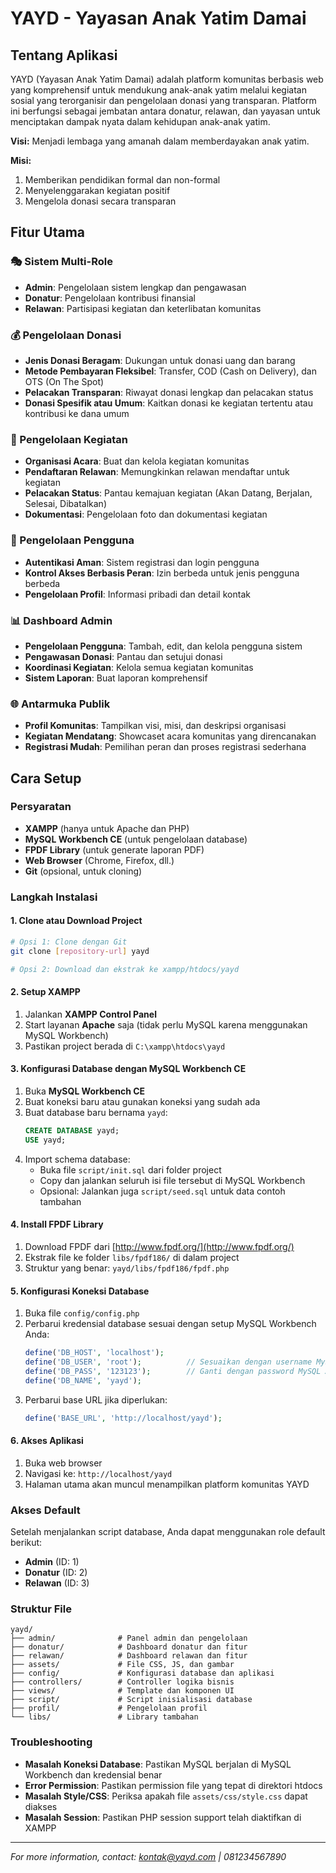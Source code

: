 # YAYD - Yayasan Anak Yatim Damai

## Tentang Aplikasi

YAYD (Yayasan Anak Yatim Damai) adalah platform komunitas berbasis web yang komprehensif untuk mendukung anak-anak yatim melalui kegiatan sosial yang terorganisir dan pengelolaan donasi yang transparan. Platform ini berfungsi sebagai jembatan antara donatur, relawan, dan yayasan untuk menciptakan dampak nyata dalam kehidupan anak-anak yatim.

**Visi:** Menjadi lembaga yang amanah dalam memberdayakan anak yatim.

**Misi:**
1. Memberikan pendidikan formal dan non-formal
2. Menyelenggarakan kegiatan positif
3. Mengelola donasi secara transparan

## Fitur Utama

### 🎭 Sistem Multi-Role
- **Admin**: Pengelolaan sistem lengkap dan pengawasan
- **Donatur**: Pengelolaan kontribusi finansial
- **Relawan**: Partisipasi kegiatan dan keterlibatan komunitas

### 💰 Pengelolaan Donasi
- **Jenis Donasi Beragam**: Dukungan untuk donasi uang dan barang
- **Metode Pembayaran Fleksibel**: Transfer, COD (Cash on Delivery), dan OTS (On The Spot)
- **Pelacakan Transparan**: Riwayat donasi lengkap dan pelacakan status
- **Donasi Spesifik atau Umum**: Kaitkan donasi ke kegiatan tertentu atau kontribusi ke dana umum

### 📅 Pengelolaan Kegiatan
- **Organisasi Acara**: Buat dan kelola kegiatan komunitas
- **Pendaftaran Relawan**: Memungkinkan relawan mendaftar untuk kegiatan
- **Pelacakan Status**: Pantau kemajuan kegiatan (Akan Datang, Berjalan, Selesai, Dibatalkan)
- **Dokumentasi**: Pengelolaan foto dan dokumentasi kegiatan

### 👥 Pengelolaan Pengguna
- **Autentikasi Aman**: Sistem registrasi dan login pengguna
- **Kontrol Akses Berbasis Peran**: Izin berbeda untuk jenis pengguna berbeda
- **Pengelolaan Profil**: Informasi pribadi dan detail kontak

### 📊 Dashboard Admin
- **Pengelolaan Pengguna**: Tambah, edit, dan kelola pengguna sistem
- **Pengawasan Donasi**: Pantau dan setujui donasi
- **Koordinasi Kegiatan**: Kelola semua kegiatan komunitas
- **Sistem Laporan**: Buat laporan komprehensif

### 🌐 Antarmuka Publik
- **Profil Komunitas**: Tampilkan visi, misi, dan deskripsi organisasi
- **Kegiatan Mendatang**: Showcaset acara komunitas yang direncanakan
- **Registrasi Mudah**: Pemilihan peran dan proses registrasi sederhana

## Cara Setup

### Persyaratan
- **XAMPP** (hanya untuk Apache dan PHP)
- **MySQL Workbench CE** (untuk pengelolaan database)
- **FPDF Library** (untuk generate laporan PDF)
- **Web Browser** (Chrome, Firefox, dll.)
- **Git** (opsional, untuk cloning)

### Langkah Instalasi

#### 1. Clone atau Download Project
```bash
# Opsi 1: Clone dengan Git
git clone [repository-url] yayd

# Opsi 2: Download dan ekstrak ke xampp/htdocs/yayd
```

#### 2. Setup XAMPP
1. Jalankan **XAMPP Control Panel**
2. Start layanan **Apache** saja (tidak perlu MySQL karena menggunakan MySQL Workbench)
3. Pastikan project berada di `C:\xampp\htdocs\yayd`

#### 3. Konfigurasi Database dengan MySQL Workbench CE
1. Buka **MySQL Workbench CE**
2. Buat koneksi baru atau gunakan koneksi yang sudah ada
3. Buat database baru bernama `yayd`:
   ```sql
   CREATE DATABASE yayd;
   USE yayd;
   ```
4. Import schema database:
   - Buka file `script/init.sql` dari folder project
   - Copy dan jalankan seluruh isi file tersebut di MySQL Workbench
   - Opsional: Jalankan juga `script/seed.sql` untuk data contoh tambahan

#### 4. Install FPDF Library
1. Download FPDF dari [http://www.fpdf.org/](http://www.fpdf.org/)
2. Ekstrak file ke folder `libs/fpdf186/` di dalam project
3. Struktur yang benar: `yayd/libs/fpdf186/fpdf.php`

#### 5. Konfigurasi Koneksi Database
1. Buka file `config/config.php`
2. Perbarui kredensial database sesuai dengan setup MySQL Workbench Anda:
   ```php
   define('DB_HOST', 'localhost');
   define('DB_USER', 'root');          // Sesuaikan dengan username MySQL Anda
   define('DB_PASS', '123123');        // Ganti dengan password MySQL Anda
   define('DB_NAME', 'yayd');
   ```
3. Perbarui base URL jika diperlukan:
   ```php
   define('BASE_URL', 'http://localhost/yayd');
   ```

#### 6. Akses Aplikasi
1. Buka web browser
2. Navigasi ke: `http://localhost/yayd`
3. Halaman utama akan muncul menampilkan platform komunitas YAYD

### Akses Default
Setelah menjalankan script database, Anda dapat menggunakan role default berikut:
- **Admin** (ID: 1)
- **Donatur** (ID: 2)
- **Relawan** (ID: 3)

### Struktur File
```
yayd/
├── admin/              # Panel admin dan pengelolaan
├── donatur/            # Dashboard donatur dan fitur
├── relawan/            # Dashboard relawan dan fitur
├── assets/             # File CSS, JS, dan gambar
├── config/             # Konfigurasi database dan aplikasi
├── controllers/        # Controller logika bisnis
├── views/              # Template dan komponen UI
├── script/             # Script inisialisasi database
├── profil/             # Pengelolaan profil
└── libs/               # Library tambahan
```

### Troubleshooting
- **Masalah Koneksi Database**: Pastikan MySQL berjalan di MySQL Workbench dan kredensial benar
- **Error Permission**: Pastikan permission file yang tepat di direktori htdocs
- **Masalah Style/CSS**: Periksa apakah file `assets/css/style.css` dapat diakses
- **Masalah Session**: Pastikan PHP session support telah diaktifkan di XAMPP

---

*For more information, contact: kontak@yayd.com | 081234567890* 
